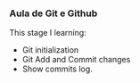 ### Aula de Git e Github

This stage I learning:

- Git initialization
- Git Add and Commit changes
- Show commits log.